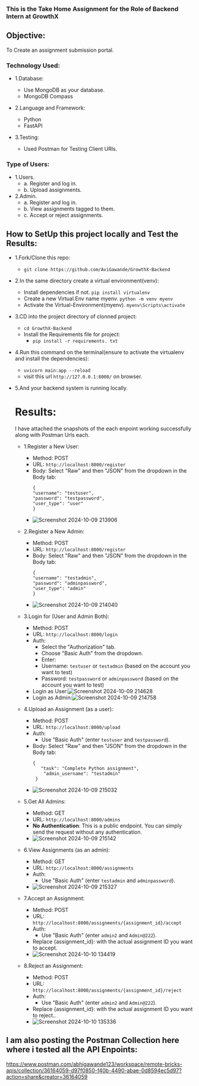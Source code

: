 ### This is the Take Home Assignment for the Role of Backend Intern at GrowthX

## Objective:
To Create an assignment submission portal.

### Technology Used:
- 1.Database:
   - Use MongoDB as your database.
   - MongoDB Compass

- 2.Language and Framework:
   - Python
   - FastAPI

- 3.Testing:
   - Used Postman for Testing Client URls.

### Type of Users:
   - 1.Users.
      - a. Register and log in.
      - b. Upload assignments.
   - 2.Admin.
      - a. Register and log in.
      - b. View assignments tagged to them.
      - c. Accept or reject assignments.
 
## How to SetUp this project locally and Test the Results:

- 1.Fork/Clone this repo:
   - `git clone https://github.com/AviGawande/GrowthX-Backend`
- 2.In the same directory create a virtual environment(venv):
   - Install dependencies if not. `pip install virtualenv`
   - Create a new Virtual.Env name myenv. `python -m venv myenv`
   - Activate the Virtual-Environment(myenv). `myenv\Scripts\activate`
- 3.CD into the project directory of clonned project:
   - `cd GrowthX-Backend`
   - Install the Requirements file for project:
      - `pip install -r requirements. txt `
- 4.Run this command on the terminal(ensure to activate the virtualenv and install the dependencies):
   - `uvicorn main:app --reload`
   - visit this url `http://127.0.0.1:8000/` on browser.
- 5.And your backend system is running locally.


  # Results:
  I have attached the snapshots of the each enpoint working successfully along with Postman Urls each.

  - 1.Register a New User:
     - Method: POST
     - URL: `http://localhost:8000/register`
     - Body: Select "Raw" and then "JSON" from the dropdown in the Body tab:
       ```
       {
       "username": "testuser",
       "password": "testpassword",
       "user_type": "user"
       }
       ```
     - ![Screenshot 2024-10-09 213906](https://github.com/user-attachments/assets/e76c5bb0-6b36-4521-b459-0c228ce042e9)
   
   - 2.Register a New Admin:
     - Method: POST
     - URL: `http://localhost:8000/register`
     - Body: Select "Raw" and then "JSON" from the dropdown in the Body tab:
       ```
       {
       "username": "testadmin",
       "password": "adminpassword",
       "user_type": "admin"
       }
       ```
     - ![Screenshot 2024-10-09 214040](https://github.com/user-attachments/assets/dab0b114-344b-4f82-aaf2-14abf1a51e45)
    
   - 3.Login for (User and Admin Both):
     - Method: POST
     - URL: `http://localhost:8000/login`
     - Auth:
         - Select the "Authorization" tab.
         - Choose "Basic Auth" from the dropdown.
         - Enter:
         - Username: `testuser` or `testadmin` (based on the account you want to test)
         - Password: `testpassword` or `adminpassword` (based on the account you want to test)
     - Login as User:![Screenshot 2024-10-09 214628](https://github.com/user-attachments/assets/d559eb64-74df-4b60-807c-f01de1b82a0b)
     - Login as Admin:![Screenshot 2024-10-09 214758](https://github.com/user-attachments/assets/7ca6779e-0557-483e-a2f2-037df10bc2ca)
 
   - 4.Upload an Assignment (as a user):
     - Method: POST
     - URL: `http://localhost:8000/upload`
     - Auth:
         - Use "Basic Auth" (enter `testuser` and `testpassword`).
     - Body: Select "Raw" and then "JSON" from the dropdown in the Body tab:
       ```
       {
          "task": "Complete Python assignment",
           "admin_username": "testadmin"
        }
       ```
     - ![Screenshot 2024-10-09 215032](https://github.com/user-attachments/assets/603c9518-dc84-4cf1-8282-e055baaf5d59)
  
   - 5.Get All Admins:
     - Method: GET
     - URL: `http://localhost:8000/admins`
     - **No Authentication**: This is a public endpoint. You can simply send the request without any authentication.
     - ![Screenshot 2024-10-09 215142](https://github.com/user-attachments/assets/83cec580-f5ad-49e5-bc0e-fc3e3f2155d2)

   - 6.View Assignments (as an admin):
     - Method: GET
     - URL: `http://localhost:8000/assignments`
     - Auth:
         - Use "Basic Auth" (enter `testadmin` and `adminpassword`).
     - ![Screenshot 2024-10-09 215327](https://github.com/user-attachments/assets/d14316b0-e7da-4372-8d03-c9d1b90b5371)
    
   - 7.Accept an Assignment:
     - Method: POST
     - URL: `http://localhost:8000/assignments/{assignment_id}/accept`
     - Auth:
         - Use "Basic Auth" (enter `admin2` and `Admin@222`).
     - Replace {assignment_id}: with the actual assignment ID you want to accept.
     - ![Screenshot 2024-10-10 134419](https://github.com/user-attachments/assets/573d52e9-b973-40d5-b328-aebed74b7e5c)

   - 8.Reject an Assignment:
     - Method: POST
     - URL: `http://localhost:8000/assignments/{assignment_id}/reject`
     - Auth:
         - Use "Basic Auth" (enter `admin2` and `Admin@222`).
     - Replace {assignment_id}: with the actual assignment ID you want to reject..
     - ![Screenshot 2024-10-10 135336](https://github.com/user-attachments/assets/7fcc6b98-15d6-4c44-8891-8ba60dc119b1)

## I am also posting the Postman Collection here where i tested all the API Enpoints:
https://www.postman.com/abhigawande123/workspace/remote-bricks-apis/collection/36164059-d97f0850-f40b-4490-abae-0d8594ec5d97?action=share&creator=36164059


